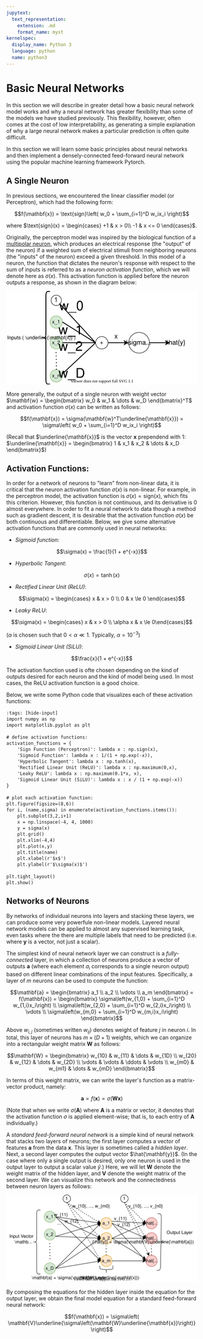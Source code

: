 ```yaml
---
jupytext:
  text_representation:
    extension: .md
    format_name: myst
kernelspec:
  display_name: Python 3
  language: python
  name: python3
---
```


# Basic Neural Networks

In this section we will describe in greater detail how a basic neural network model works and why a neural network has greater flexibility than some of the models we have studied previously. This flexibility, however, often comes at the cost of low interpretability, as generating a simple explanation of why a large neural network makes a particular prediction is often quite difficult.

In this section we will learn some basic principles about neural networks and then implement a densely-connected feed-forward neural network using the popular machine learning framework Pytorch.

## A Single Neuron

In previous sections, we encountered the linear classifier model (or Perceptron), which had the following form:

$$f(\mathbf{x}) = \text{sign}\left( w_0 + \sum_{i=1}^D w_ix_i \right)$$

where $\text{sign}(x) = \begin{cases} +1 &  x > 0\\ -1 & x <= 0 \end{cases}$.

Originally, the perceptron model was inspired by the biological function of a [multipolar neuron](https://en.wikipedia.org/wiki/Multipolar_neuron), which produces an electrical response (the "output" of the neuron) if a weighted sum of electrical stimuli from neighboring neurons (the "inputs" of the neuron) exceed a given threshold. In this model of a neuron, the function that dictates the neuron's response with respect to the sum of inputs is referred to as a _neuron activation function_, which we will denote here as $\sigma(x)$. This activation function is applied before the neuron outputs a response, as shown in the diagram below:

![neuron](neuron.svg)

More generally, the output of a single neuron with weight vector $\mathbf{w} = \begin{bmatrix} w_0 & w_1 & \dots &  w_D \end{bmatrix}^T$ and activation function $\sigma(x)$ can be written as follows:

$$f(\mathbf{x}) = \sigma(\mathbf{w}^T\underline{\mathbf{x}}) = \sigma\left( w_0 + \sum_{i=1}^D w_ix_i \right)$$

(Recall that $\underline{\mathbf{x}}$ is the vector $\mathbf{x}$ prependend with $1$: $\underline{\mathbf{x}} = \begin{bmatrix} 1 & x_1 & x_2 & \dots & x_D \end{bmatrix}$)

## Activation Functions:

In order for a network of neurons to "learn" from non-linear data, it is critical that the neuron activation function $\sigma(x)$ is non-linear. For example, in the perceptron model, the activation function is $\sigma(x) = \text{sign}(x)$, which fits this criterion. However, this function is not continuous, and its derivative is $0$ almost everywhere. In order to fit a neural network to data though a method such as gradient descent, it is desirable that the activation function $\sigma(x)$ be both continuous and differentiable. Below, we give some alternative activation functions that are commonly used in neural networks:

* _Sigmoid function_: 

$$\sigma(x) = \frac{1}{1 + e^{-x}}$$

* _Hyperbolic Tangent_: 

$$\sigma(x) = \tanh(x)$$

* _Rectified Linear Unit (ReLU)_: 

$$\sigma(x) = \begin{cases} x & x > 0 \\ 0 & x \le 0 \end{cases}$$

* _Leaky ReLU_: 

$$\sigma(x) = \begin{cases} x & x > 0 \\ \alpha x & x \le 0\end{cases}$$

($\alpha$ is chosen such that $0 < \alpha \ll 1$. Typically, $\alpha = 10^{-3}$)

* _Sigmoid Linear Unit (SiLU)_: 

$$\frac{x}{1 + e^{-x}}$$

The activation function used is ofte chosen depending on the kind of outputs desired for each neuron and the kind of model being used. In most cases, the ReLU activation function is a good choice.

Below, we write some Python code that visualizes each of these activation functions:

```{code-cell}
:tags: [hide-input]
import numpy as np
import matplotlib.pyplot as plt

# define activation functions:
activation_functions = {
    'Sign Function (Perceptron)': lambda x : np.sign(x),
    'Sigmoid Function': lambda x : 1/(1 + np.exp(-x)),
    'Hyperbolic Tangent': lambda x : np.tanh(x),
    'Rectified Linear Unit (ReLU)': lambda x : np.maximum(0,x),
    'Leaky ReLU': lambda x : np.maximum(0.1*x, x),
    'Sigmoid Linear Unit (SiLU)': lambda x : x / (1 + np.exp(-x))
}

# plot each activation function:
plt.figure(figsize=(8,6))
for i, (name,sigma) in enumerate(activation_functions.items()):
    plt.subplot(3,2,i+1)
    x = np.linspace(-4, 4, 1000)
    y = sigma(x)
    plt.grid()
    plt.xlim(-4,4)
    plt.plot(x,y)
    plt.title(name)
    plt.xlabel(r'$x$')
    plt.ylabel(r'$\sigma(x)$')

plt.tight_layout()
plt.show()
```
## Networks of Neurons

By networks of individual neurons into layers and stacking these layers, we can produce some very powerfule non-linear models. Layered neural network models can be applied to almost any supervised learning task, even tasks where the there are multiple labels that need to be predicted (i.e. where $\mathbf{y}$ is a vector, not just a scalar).

The simplest kind of neural network layer we can construct is a _fully-connected_ layer, in which a collection of neurons produce a vector of outputs $\mathbf{a}$ (where each element $a_i$ corresponds to a single neuron output) based on different linear combinations of the input features. Specifically, a layer of $m$ neurons can be used to compute the function:

$$\mathbf{a} = \begin{bmatrix} a_1 \\ a_2 \\ \vdots \\ a_m \end{bmatrix} = f(\mathbf{x}) = \begin{bmatrix} 
\sigma\left(w_{1,0} + \sum_{i=1}^D w_{1,i}x_i\right) \\ 
\sigma\left(w_{2,0} + \sum_{i=1}^D w_{2,i}x_i\right) \\
\vdots \\
\sigma\left(w_{m,0} + \sum_{i=1}^D w_{m,i}x_i\right)
\end{bmatrix}$$

Above $w_{i,j}$ (sometimes written $w_{ij}$) denotes weight of feature $j$ in neuron $i$. In total, this layer of neurons has $m \times (D+1)$ weights, which we can organize into a rectangular weight matrix $\mathbf{W}$ as follows:

$$\mathbf{W} = \begin{bmatrix}
w_{10} & w_{11} & \dots & w_{1D} \\
w_{20} & w_{12} & \dots & w_{2D} \\
\vdots & \vdots & \ddots & \vdots \\
w_{m0} & w_{m1} & \dots  & w_{mD}
\end{bmatrix}$$

In terms of this weight matrix, we can write the layer's function as a matrix-vector product, namely:

$$\mathbf{a} = f(\mathbf{x}) = \sigma(\mathbf{W}\mathbf{x})$$

(Note that when we write $\sigma(\mathbf{A})$ where $\mathbf{A}$ is a matrix or vector, it denotes that the activation function $\sigma$ is applied element-wise; that is, to each entry of $\mathbf{A}$ individually.)


A _standard feed-forward neural network_ is a simple kind of neural network that stacks two layers of neurons; the first layer computes a vector of features $\mathbf{a}$ from the data $\mathbf{x}$. This layer is sometimes called a _hidden layer_. Next, a second layer computes the output vector $\hat{\mathbf{y}}$. (In the case where only a single output is desired, only one neuron is used in the output layer to output a scalar value $\hat{y}$.) Here, we will let $\mathbf{W}$ denote the weight matrix of the hidden layer, and $\mathbf{V}$ denote the weight matrix of the second layer. We can visualize this network and the connectedness between neuron layers as follows:

![FeedForward Neural Network](simple_nn.svg)

By composing the equations for the hidden layer inside the equation for the output layer, we obtain the final model equation for a standard feed-forward neural network:

$$f(\mathbf{x}) = \sigma\left( \mathbf{V}\underline{\sigma\left(\mathbf{W}\underline{\mathbf{x}}\right)} \right)$$
